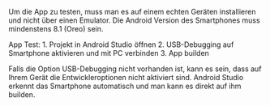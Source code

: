 Um die App zu testen, muss man es auf einem echten Geräten installieren und nicht über einen Emulator.
Die Android Version des Smartphones muss mindenstens 8.1 (Oreo) sein.

App Test:
	1. Projekt in Android Studio öffnen
	2. USB-Debugging auf Smartphone aktivieren und mit PC verbinden
	3. App builden

Falls die Option USB-Debugging nicht vorhanden ist, kann es sein, dass auf Ihrem Gerät die Entwickleroptionen nicht aktiviert sind.
Android Studio erkennt das Smartphone automatisch und man kann es direkt auf ihm builden.
